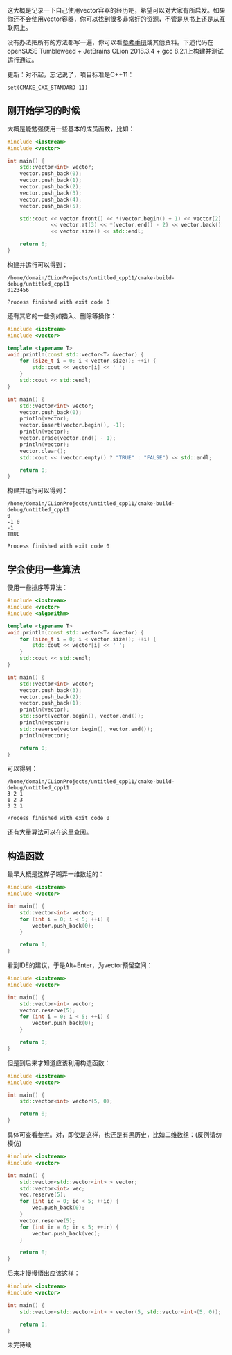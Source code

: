 这大概是记录一下自己使用vector容器的经历吧，希望可以对大家有所启发。如果你还不会使用vector容器，你可以找到很多非常好的资源，不管是从书上还是从互联网上。

没有办法把所有的方法都写一遍，你可以看[参考手册](http://www.cplusplus.com/reference/vector/)或其他资料。下述代码在openSUSE Tumbleweed + JetBrains CLion 2018.3.4 + gcc 8.2.1上构建并测试运行通过。

更新：对不起，忘记说了，项目标准是C++11：
```
set(CMAKE_CXX_STANDARD 11)
```

## 刚开始学习的时候
大概是能勉强使用一些基本的成员函数，比如：
``` cpp
#include <iostream>
#include <vector>

int main() {
    std::vector<int> vector;
    vector.push_back(0);
    vector.push_back(1);
    vector.push_back(2);
    vector.push_back(3);
    vector.push_back(4);
    vector.push_back(5);

    std::cout << vector.front() << *(vector.begin() + 1) << vector[2]
              << vector.at(3) << *(vector.end() - 2) << vector.back()
              << vector.size() << std::endl;

    return 0;
}

```
构建并运行可以得到：
```
/home/domain/CLionProjects/untitled_cpp11/cmake-build-debug/untitled_cpp11
0123456

Process finished with exit code 0

```

还有其它的一些例如插入、删除等操作：
``` cpp
#include <iostream>
#include <vector>

template <typename T>
void println(const std::vector<T> &vector) {
    for (size_t i = 0; i < vector.size(); ++i) {
        std::cout << vector[i] << ' ';
    }
    std::cout << std::endl;
}

int main() {
    std::vector<int> vector;
    vector.push_back(0);
    println(vector);
    vector.insert(vector.begin(), -1);
    println(vector);
    vector.erase(vector.end() - 1);
    println(vector);
    vector.clear();
    std::cout << (vector.empty() ? "TRUE" : "FALSE") << std::endl;

    return 0;
}

```
构建并运行可以得到：
```
/home/domain/CLionProjects/untitled_cpp11/cmake-build-debug/untitled_cpp11
0 
-1 0 
-1 
TRUE

Process finished with exit code 0

```

## 学会使用一些算法
使用一些排序等算法：
``` cpp
#include <iostream>
#include <vector>
#include <algorithm>

template <typename T>
void println(const std::vector<T> &vector) {
    for (size_t i = 0; i < vector.size(); ++i) {
        std::cout << vector[i] << ' ';
    }
    std::cout << std::endl;
}

int main() {
    std::vector<int> vector;
    vector.push_back(3);
    vector.push_back(2);
    vector.push_back(1);
    println(vector);
    std::sort(vector.begin(), vector.end());
    println(vector);
    std::reverse(vector.begin(), vector.end());
    println(vector);

    return 0;
}

```
可以得到：
```
/home/domain/CLionProjects/untitled_cpp11/cmake-build-debug/untitled_cpp11
3 2 1 
1 2 3 
3 2 1 

Process finished with exit code 0

```
还有大量算法可以在[这里](http://www.cplusplus.com/reference/algorithm/)查阅。

## 构造函数
最早大概是这样子糊弄一维数组的：
``` cpp
#include <iostream>
#include <vector>

int main() {
    std::vector<int> vector;
    for (int i = 0; i < 5; ++i) {
        vector.push_back(0);
    }

    return 0;
}

```
看到IDE的建议，于是Alt+Enter，为vector预留空间：
``` cpp
#include <iostream>
#include <vector>

int main() {
    std::vector<int> vector;
    vector.reserve(5);
    for (int i = 0; i < 5; ++i) {
        vector.push_back(0);
    }

    return 0;
}

```
但是到后来才知道应该利用构造函数：
``` cpp
#include <iostream>
#include <vector>

int main() {
    std::vector<int> vector(5, 0);

    return 0;
}

```
具体可查看[参考](http://www.cplusplus.com/reference/vector/vector/vector/)。对，即使是这样，也还是有黑历史，比如二维数组：(反例请勿模仿)
``` cpp
#include <iostream>
#include <vector>

int main() {
    std::vector<std::vector<int> > vector;
    std::vector<int> vec;
    vec.reserve(5);
    for (int ic = 0; ic < 5; ++ic) {
        vec.push_back(0);
    }
    vector.reserve(5);
    for (int ir = 0; ir < 5; ++ir) {
        vector.push_back(vec);
    }

    return 0;
}

```
后来才慢慢悟出应该这样：
``` cpp
#include <iostream>
#include <vector>

int main() {
    std::vector<std::vector<int> > vector(5, std::vector<int>(5, 0));

    return 0;
}

```
未完待续
